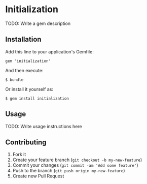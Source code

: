 # Initialization

TODO: Write a gem description

## Installation

Add this line to your application's Gemfile:

    gem 'initialization'

And then execute:

    $ bundle

Or install it yourself as:

    $ gem install initialization

## Usage

TODO: Write usage instructions here

## Contributing

1. Fork it
2. Create your feature branch (`git checkout -b my-new-feature`)
3. Commit your changes (`git commit -am 'Add some feature'`)
4. Push to the branch (`git push origin my-new-feature`)
5. Create new Pull Request
